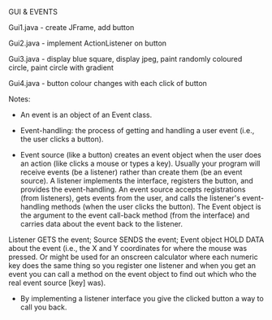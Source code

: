 GUI & EVENTS

Gui1.java - create JFrame, add button

Gui2.java - implement ActionListener on button

Gui3.java - display blue square, display jpeg, paint randomly coloured circle, paint circle with gradient

Gui4.java - button colour changes with each click of button

Notes:

- An event is an object of an Event class.

- Event-handling: the process of getting and handling a user event (i.e., the user clicks a button).

- Event source (like a button) creates an event object when the user does an action (like clicks a mouse or types a key). Usually your program will receive events (be a listener) rather than create them (be an event source). A listener implements the interface, registers the button, and provides the event-handling. An event source accepts registrations (from listeners), gets events from the user, and calls the listener's event-handling methods (when the user clicks the button). The Event object is the argument to the event call-back method (from the interface) and carries data about the event back to the listener.

Listener GETS the event; Source SENDS the event; Event object HOLD DATA about the event (i.e., the X and Y coordinates for where the mouse was pressed. Or might be used for an onscreen calculator where each numeric key does the same thing so you register one listener and when you get an event you can call a method on the event object to find out which who the real event source [key] was).

- By implementing a listener interface you give the clicked button a way to call you back.

